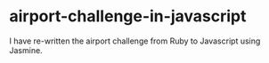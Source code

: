 # airport-challenge-in-javascript

I have re-written the airport challenge from Ruby to Javascript using Jasmine.
